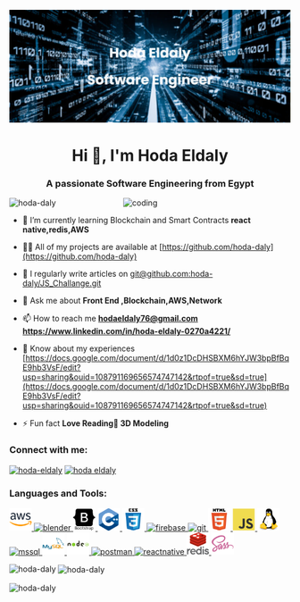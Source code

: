 ![logo](https://github.com/hoda-daly/hoda-daly/blob/main/banner%20(1).png)
<h1 align="center">Hi 👋, I'm Hoda Eldaly</h1>
<h3 align="center">A passionate Software Engineering from Egypt</h3>
<img align="right" alt="coding" width="300" src="https://encrypted-tbn0.gstatic.com/images?q=tbn:ANd9GcRaSsqs-4YYdmLyXZH45yk6Kl5D3CHJ8IRK1g&usqp=CAU">

<p align="left"> <img src="https://komarev.com/ghpvc/?username=hoda-daly&label=Profile%20views&color=0e75b6&style=flat" alt="hoda-daly" /> </p>

- 🌱 I’m currently learning Blockchain and Smart Contracts **react native,redis,AWS**

- 👨‍💻 All of my projects are available at [https://github.com/hoda-daly](https://github.com/hoda-daly)

- 📝 I regularly write articles on [git@github.com:hoda-daly/JS_Challange.git](git@github.com:hoda-daly/JS_Challange.git)

- 💬 Ask me about **Front End ,Blockchain,AWS,Network**

- 📫 How to reach me **hodaeldaly76@gmail.com** **https://www.linkedin.com/in/hoda-eldaly-0270a4221/**

- 📄 Know about my experiences [https://docs.google.com/document/d/1d0z1DcDHSBXM6hYJW3bpBfBqE9hb3VsF/edit?usp=sharing&ouid=108791169656574747142&rtpof=true&sd=true](https://docs.google.com/document/d/1d0z1DcDHSBXM6hYJW3bpBfBqE9hb3VsF/edit?usp=sharing&ouid=108791169656574747142&rtpof=true&sd=true)

- ⚡ Fun fact **Love Reading📖 3D Modeling**

<h3 align="left">Connect with me:</h3>
<p align="left">
<a href="https://linkedin.com/in/hoda-eldaly" target="blank"><img align="center" src="https://raw.githubusercontent.com/rahuldkjain/github-profile-readme-generator/master/src/images/icons/Social/linked-in-alt.svg" alt="hoda-eldaly" height="30" width="40" /></a>
<a href="https://fb.com/hoda eldaly" target="blank"><img align="center" src="https://raw.githubusercontent.com/rahuldkjain/github-profile-readme-generator/master/src/images/icons/Social/facebook.svg" alt="hoda eldaly" height="30" width="40" /></a>
</p>

<h3 align="left">Languages and Tools:</h3>
<p align="left"> <a href="https://aws.amazon.com" target="_blank" rel="noreferrer"> <img src="https://raw.githubusercontent.com/devicons/devicon/master/icons/amazonwebservices/amazonwebservices-original-wordmark.svg" alt="aws" width="40" height="40"/> </a> <a href="https://www.blender.org/" target="_blank" rel="noreferrer"> <img src="https://download.blender.org/branding/community/blender_community_badge_white.svg" alt="blender" width="40" height="40"/> </a> <a href="https://getbootstrap.com" target="_blank" rel="noreferrer"> <img src="https://raw.githubusercontent.com/devicons/devicon/master/icons/bootstrap/bootstrap-plain-wordmark.svg" alt="bootstrap" width="40" height="40"/> </a> <a href="https://www.w3schools.com/cpp/" target="_blank" rel="noreferrer"> <img src="https://raw.githubusercontent.com/devicons/devicon/master/icons/cplusplus/cplusplus-original.svg" alt="cplusplus" width="40" height="40"/> </a> <a href="https://www.w3schools.com/css/" target="_blank" rel="noreferrer"> <img src="https://raw.githubusercontent.com/devicons/devicon/master/icons/css3/css3-original-wordmark.svg" alt="css3" width="40" height="40"/> </a> <a href="https://firebase.google.com/" target="_blank" rel="noreferrer"> <img src="https://www.vectorlogo.zone/logos/firebase/firebase-icon.svg" alt="firebase" width="40" height="40"/> </a> <a href="https://git-scm.com/" target="_blank" rel="noreferrer"> <img src="https://www.vectorlogo.zone/logos/git-scm/git-scm-icon.svg" alt="git" width="40" height="40"/> </a> <a href="https://www.w3.org/html/" target="_blank" rel="noreferrer"> <img src="https://raw.githubusercontent.com/devicons/devicon/master/icons/html5/html5-original-wordmark.svg" alt="html5" width="40" height="40"/> </a> <a href="https://developer.mozilla.org/en-US/docs/Web/JavaScript" target="_blank" rel="noreferrer"> <img src="https://raw.githubusercontent.com/devicons/devicon/master/icons/javascript/javascript-original.svg" alt="javascript" width="40" height="40"/> </a> <a href="https://www.linux.org/" target="_blank" rel="noreferrer"> <img src="https://raw.githubusercontent.com/devicons/devicon/master/icons/linux/linux-original.svg" alt="linux" width="40" height="40"/> </a> <a href="https://www.microsoft.com/en-us/sql-server" target="_blank" rel="noreferrer"> <img src="https://www.svgrepo.com/show/303229/microsoft-sql-server-logo.svg" alt="mssql" width="40" height="40"/> </a> <a href="https://www.mysql.com/" target="_blank" rel="noreferrer"> <img src="https://raw.githubusercontent.com/devicons/devicon/master/icons/mysql/mysql-original-wordmark.svg" alt="mysql" width="40" height="40"/> </a> <a href="https://nodejs.org" target="_blank" rel="noreferrer"> <img src="https://raw.githubusercontent.com/devicons/devicon/master/icons/nodejs/nodejs-original-wordmark.svg" alt="nodejs" width="40" height="40"/> </a> <a href="https://postman.com" target="_blank" rel="noreferrer"> <img src="https://www.vectorlogo.zone/logos/getpostman/getpostman-icon.svg" alt="postman" width="40" height="40"/> </a> <a href="https://reactnative.dev/" target="_blank" rel="noreferrer"> <img src="https://reactnative.dev/img/header_logo.svg" alt="reactnative" width="40" height="40"/> </a> <a href="https://redis.io" target="_blank" rel="noreferrer"> <img src="https://raw.githubusercontent.com/devicons/devicon/master/icons/redis/redis-original-wordmark.svg" alt="redis" width="40" height="40"/> </a> <a href="https://sass-lang.com" target="_blank" rel="noreferrer"> <img src="https://raw.githubusercontent.com/devicons/devicon/master/icons/sass/sass-original.svg" alt="sass" width="40" height="40"/> </a> </p>

<p><img align="left" src="https://github-readme-stats.vercel.app/api/top-langs?username=hoda-daly&show_icons=true&locale=en&layout=compact" alt="hoda-daly" /></p>

<p>&nbsp;<img align="center" src="https://github-readme-stats.vercel.app/api?username=hoda-daly&show_icons=true&locale=en" alt="hoda-daly" /></p>

<p><img align="center" src="https://github-readme-streak-stats.herokuapp.com/?user=hoda-daly&" alt="hoda-daly" /></p>
